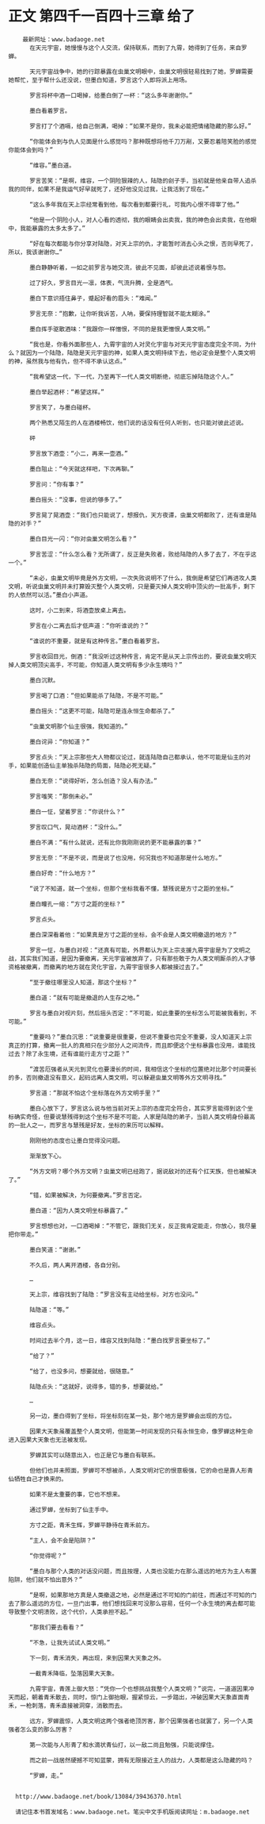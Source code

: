 # 正文 第四千一百四十三章 给了
        最新网址：www.badaoge.net
          在天元宇宙，她慢慢与这个人交流，保持联系，而到了九霄，她得到了任务，来自罗蝉。
      
          天元宇宙战争中，她的行踪暴露在虫巢文明眼中，虫巢文明很轻易找到了她，罗蝉需要她帮忙，至于帮什么还没说，但墨白知道，罗言这个人即将派上用场。
      
          罗言将杯中酒一口喝掉，给墨白倒了一杯：“这么多年谢谢你。”
      
          墨白看着罗言。
      
          罗言打了个酒嗝，给自己倒满，喝掉：“如果不是你，我未必能把情绪隐藏的那么好。”
      
          “你能体会到与仇人见面是什么感觉吗？那种既想将他千刀万剐，又要忍着陪笑脸的感觉你能体会到吗？”
      
          “维容。”墨白道。
      
          罗言苦笑：“是啊，维容，一个阴险狠辣的人，陆隐的刽子手，当初就是他亲自带人追杀我的同伴，如果不是我运气好早就死了，还好他没见过我，让我活到了现在。”
      
          “这么多年我在天上宗经常看到他，每次看到都要行礼，可我内心恨不得宰了他。”
      
          “他是一个阴险小人，对人心看的透彻，我的眼睛会出卖我，我的神色会出卖我，在他眼中，我能暴露的太多太多了。”
      
          “好在每次都能与你分享对陆隐，对天上宗的仇，才能暂时消去心头之恨，否则早死了，所以，我该谢谢你…”
      
          墨白静静听着，一如之前罗言与她交流，彼此不见面，却彼此述说着恨与怨。
      
          过了好久，罗言目光一凛，体表，气流升腾，全是酒气。
      
          墨白下意识捂住鼻子，蹙起好看的眉头：“难闻。”
      
          罗言无奈：“抱歉，让你听我诉苦，人呐，要保持理智就不能太糊涂。”
      
          墨白挥手驱散酒味：“我跟你一样憎恨，不同的是我更憎恨人类文明。”
      
          “我也是，你看外面那些人，九霄宇宙的人对灵化宇宙与对天元宇宙态度完全不同，为什么？就因为一个陆隐，陆隐是天元宇宙的神，如果人类文明持续下去，他必定会是整个人类文明的神，虽然我与他有仇，但不得不承认这点。”
      
          “我希望这一代，下一代，乃至再下一代人类文明断绝，彻底忘掉陆隐这个人。”
      
          墨白举起酒杯：“希望这样。”
      
          罗言笑了，与墨白碰杯。
      
          两个熟悉又陌生的人在酒楼畅饮，他们说的话没有任何人听到，也只能对彼此述说。
      
          砰
      
          罗言放下酒壶：“小二，再来一壶酒。”
      
          墨白阻止：“今天就这样吧，下次再聊。”
      
          罗言问：“你有事？”
      
          墨白摇头：“没事，但说的够多了。”
      
          罗言晃了晃酒壶：“我们也只能说了，想报仇，天方夜谭，虫巢文明都败了，还有谁是陆隐的对手？”
      
          墨白目光一闪：“你对虫巢文明怎么看？”
      
          罗言苦涩：“什么怎么看？无所谓了，反正是失败者，败给陆隐的人多了去了，不在乎这一个。”
      
          “未必，虫巢文明毕竟是外方文明，一次失败说明不了什么，我倒是希望它们再进攻人类文明，听说虫巢文明并未打算毁灭整个人类文明，只是要灭掉人类文明中顶尖的一批高手，剩下的人依然可以活。”墨白小声道。
      
          这时，小二到来，将酒壶放桌上离去。
      
          罗言在小二离去后才低声道：“你听谁说的？”
      
          “谁说的不重要，就是有这种传言。”墨白看着罗言。
      
          罗言收回目光，倒酒：“我没听过这种传言，肯定不是从天上宗传出的，要说虫巢文明灭掉人类文明顶尖高手，不可能，你知道人类文明有多少永生境吗？”
      
          墨白沉默。
      
          罗言喝了口酒：“但如果能杀了陆隐，不是不可能。”
      
          墨白摇头：“这更不可能，陆隐可是连永恒生命都杀了。”
      
          “虫巢文明那个仙主很强，我知道的。”
      
          墨白诧异：“你知道？”
      
          罗言点头：“天上宗那些大人物都议论过，就连陆隐自己都承认，他不可能是仙主的对手，如果能创造仙主单独杀陆隐的局面，陆隐必死无疑。”
      
          墨白无奈：“说得好听，怎么创造？没人有办法。”
      
          罗言嗤笑：“那倒未必。”
      
          墨白一怔，望着罗言：“你说什么？”
      
          罗言叹口气，晃动酒杯：“没什么。”
      
          墨白不满：“有什么就说，还有比你我刚刚说的更不能暴露的事？”
      
          罗言无奈：“不是不说，而是说了也没用，何况我也不知道那是什么地方。”
      
          墨白好奇：“什么地方？”
      
          “说了不知道，就一个坐标，但那个坐标我看不懂，慧残说是方寸之距的坐标。”
      
          墨白瞳孔一缩：“方寸之距的坐标？”
      
          罗言点头。
      
          墨白深深看着他：“如果真是方寸之距的坐标，会不会是人类文明撤退的地方？”
      
          罗言一怔，与墨白对视：“还真有可能，外界都认为天上宗支援九霄宇宙是为了文明之战，其实我们知道，是因为要撤离，天元宇宙被放弃了，只有那些敢于为人类文明厮杀的人才够资格被撤离，而撤离的地方就在灵化宇宙，九霄宇宙很多人都被接过去了。”
      
          “至于撤往哪里没人知道，那这个坐标？”
      
          墨白道：“就有可能是撤退的人生存之地。”
      
          罗言与墨白对视片刻，然后摇头否定：“不可能，如此重要的坐标怎么可能被我看到，不可能。”
      
          “重要吗？”墨白沉思：“说重要是很重要，但说不重要也完全不重要，没人知道天上宗真正的打算，撤离一批人的真相只在少部分人之间流传，而且即便这个坐标暴露也没用，谁能找过去？除了永生境，还有谁能行走方寸之距？”
      
          “渡苦厄强者从天元到灵化也要漫长的时间，我相信这个坐标的位置绝对比那个时间要长的多，否则撤退没有意义，起码远离人类文明，可以躲避虫巢文明等外方文明寻找。”
      
          罗言道：“那就不怕这个坐标落在外方文明手里？”
      
          墨白心放下了，罗言这么说与他当前对天上宗的态度完全符合，其实罗言能得到这个坐标确实奇怪，但要说慧残得到这个坐标不是不可能，人家是陆隐的弟子，当前人类文明身份最高的一批人之一，而罗言与慧残是好友，坐标的来历可以解释。
      
          刚刚他的态度也让墨白觉得没问题。
      
          渐渐放下心。
      
          “外方文明？哪个外方文明？虫巢文明已经跑了，据说敌对的还有个扛天族，但也被解决了。”
      
          “错，如果被解决，为何要撤离。”罗言否定。
      
          墨白道：“因为人类文明坐标暴露了。”
      
          罗言想想也对，一口酒喝掉：“不管它，跟我们无关，反正我肯定能走，你放心，我尽量把你带走。”
      
          墨白笑道：“谢谢。”
      
          不久后，两人离开酒楼，各自分别。
      
          …
      
          天上宗，维容找到了陆隐：“罗言没有主动给坐标，对方也没问。”
      
          陆隐道：“等。”
      
          维容点头。
      
          时间过去半个月，这一日，维容又找到陆隐：“墨白找罗言要坐标了。”
      
          “给了？”
      
          “给了，也没多问，想要就给，很随意。”
      
          陆隐点头：“这就好，说得多，错的多，想要就给。”
      
          …
      
          另一边，墨白得到了坐标，将坐标刻在某一处，那个地方是罗蝉会出现的方位。
      
          因果大天象虽覆盖整个人类文明，但能第一时间发现的只有永恒生命，像罗蝉这种生命进入因果大天象也无法被发现。
      
          罗蝉其实可以随意出入，也正是它与墨白有联系。
      
          但他们也并未照面，罗蝉可不想被杀，人类文明对它的恨意极强，它的命也是靠人形青仙牺牲自己才换来的。
      
          如果不是太重要的事，它也不想来。
      
          通过罗蝉，坐标到了仙主手中。
      
          方寸之距，青禾生辉，罗蝉平静待在青禾前方。
      
          “主人，会不会是陷阱？”
      
          “你觉得呢？”
      
          “墨白与那个人类的对话没问题，而且按理，人类也没能力在那么遥远的地方为主人布置陷阱，他们就不怕出意外？”
      
          “是啊，如果那地方真是人类撤退之地，必然是通过不可知的门前往，而通过不可知的门去了那么遥远的方位，一旦门出事，他们想找回来可没那么容易，任何一个永生境的离去都可能导致整个文明溃败，这个代价，人类承担不起。”
      
          “那我们要去看看？”
      
          “不急，让我先试试人类文明。”
      
          下一刻，青禾消失，再出现，来到因果大天象之外。
      
          一截青禾降临，坠落因果大天象。
      
          九霄宇宙，青莲上御大怒：“凭你一个也想挑战我整个人类文明？”说完，一道道因果冲天而起，朝着青禾散去，同时，惊门上御抬眼，握紧惊云，一步踏出，冲破因果大天象直面青禾，一枪刺落，青禾直接被洞穿，消散而去。
      
          远方，罗蝉震惊，人类文明这两个强者绝顶厉害，那个因果强者也就罢了，另一个人类强者怎么变的那么厉害？
      
          第一次能与人形青了和水滴状青仙打，以一敌二尚且勉强，只能说撑住。
      
          而之前一战居然硬撼不可知蓝蒙，拥有无限接近主人的战力，人类都是这么隐藏的吗？
      
          “罗蝉，走。”
      
      
      http://www.badaoge.net/book/13084/39436370.html
      
      请记住本书首发域名：www.badaoge.net。笔尖中文手机版阅读网址：m.badaoge.net